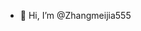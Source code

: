 - 👋 Hi, I’m @Zhangmeijia555

<!---
Zhangmeijia555/Zhangmeijia555 is a ✨ special ✨ repository because its `README.md` (this file) appears on your GitHub profile.
You can click the Preview link to take a look at your changes.
--->
